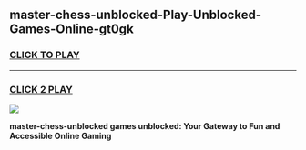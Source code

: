 
## master-chess-unblocked-Play-Unblocked-Games-Online-gt0gk
<h3>
<a href="https://premium76.site?title=master-chess-unblocked&ref=25A">CLICK TO PLAY</a></h3>
<hr>

<h3>
<a href="https://premium76.site?title=master-chess-unblocked&ref=25A">CLICK 2 PLAY</a>
  
</h3>

<a href="https://premium76.site?title=master-chess-unblocked&ref=25A"><img src="https://clearcache.store/games.png"></a>


**master-chess-unblocked games unblocked: Your Gateway to Fun and Accessible Online Gaming**
